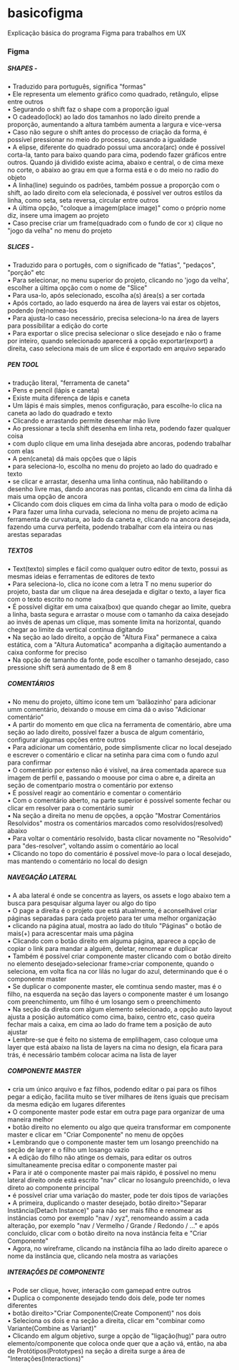 # basicofigma
Explicação básica do programa Figma para trabalhos em UX
<h3>Figma</h3>
<h5>SHAPES -</h5>
• Traduzido para português, significa "formas"
<br>
• Ele representa um elemento gráfico como quadrado, retângulo, elipse entre outros
<br>
• Segurando o shift faz o shape com a proporção igual
<br>
• O cadeado(lock) ao lado dos tamanhos no lado direito prende a proporção, aumentando a altura também aumenta a largura e vice-versa
<br>
• Caso não segure o shift antes do processo de criação da forma, é possível pressionar no meio do processo, causando a igualdade
<br>
• A elipse, diferente do quadrado possui uma ancora(arc) onde é possível corta-la, tanto para baixo quando para cima, podendo fazer gráficos entre outros. Quando já dividido existe acima, abaixo e central, o de cima mexe no corte, o abaixo ao grau em que a forma está e o do meio no radio do objeto
<br>
• A linha(line) seguindo os padrões, também possue a proporção com o shift, ao lado direito com ela selecionada, é possível ver outros estilos da linha, como seta, seta reversa, circular entre outros
<br>
• A última opção, "coloque a imagem(place image)" como o próprio nome diz, insere uma imagem ao projeto
<br>
• Caso precise criar um frame(quadrado com o fundo de cor x) clique no "jogo da velha" no menu do projeto
<h5>SLICES -</h5>
• Traduzido para o portugês, com o significado de "fatias", "pedaços", "porção" etc
<br>
• Para selecionar, no menu superior do projeto, clicando no 'jogo da velha', escolher a última opção com o nome de "Slice" 
<br>
• Para usa-lo, após selecionado, escolha a(s) área(s) a ser cortada
<br>
• Após cortado, ao lado esquerdo na área de layers vai estar os objetos, podendo (re)nomea-los
<br>
• Para ajusta-lo caso necessário, precisa seleciona-lo na área de layers para possibilitar a edição do corte
<br>
• Para exportar o slice precisa selecionar o slice desejado e não o frame por inteiro, quando selecionado aparecerá a opção exportar(export) a direita, caso seleciona mais de um slice é exportado em arquivo separado
<br>
<h5>PEN TOOL</h5>
• tradução literal, "ferramenta de caneta"
<br>
• Pens e pencil (lápis e caneta)
<br>
• Existe muita diferença de lápis e caneta
<br>
• Um lápis é mais simples, menos configuração, para escolhe-lo clica na caneta ao lado do quadrado e texto
<br>
• Clicando e arrastando permite desenhar mão livre
<br>
• Ao pressionar a tecla shift desenha em linha reta, podendo fazer qualquer coisa
<br>
• com duplo clique em uma linha desejada abre ancoras, podendo trabalhar com elas
<br>
• A pen(caneta) dá mais opções que o lápis
<br>
• para seleciona-lo, escolha no menu do projeto ao lado do quadrado e texto
<br>
• se clicar e arrastar, desenha uma linha continua, não habilitando o desenho livre mas, dando ancoras nas pontas, clicando em cima da linha dá mais uma opção de ancora
<br>
• Clicando com dois cliques em cima da linha volta para o modo de edição
<br>
• Para fazer uma linha curvada, seleciona no menu de projeto acima na ferramenta de curvatura, ao lado da caneta e, clicando na ancora desejada, fazendo uma curva perfeita, podendo trabalhar com ela inteira ou nas arestas separadas
<br>
<h5>TEXTOS</h5>
• Text(texto) simples e fácil como qualquer outro editor de texto, possui as mesmas ideias e ferramentas de editores de texto
<br>
• Para seleciona-lo, clica no ícone com a letra T no menu superior do projeto, basta dar um clique na área desejada e digitar o texto, a layer fica com o texto escrito no nome
<br>
• É possível digitar em uma caixa(box) que quando chegar ao limite, quebra a linha, basta segura e arrastar o mouse com o tamanho da caixa desejado ao invés de apenas um clique, mas somente limita na horizontal, quando chegar ao limite da vertical continua digitando
<br>
• Na seção ao lado direito, a opção de "Altura Fixa" permanece a caixa estática, com a "Altura Automatica" acompanha a digitação aumentando a caixa conforme for preciso
<br>
• Na opção de tamanho da fonte, pode escolher o tamanho desejado, caso pressione shift será aumentado de 8 em 8
<br>
<h5>COMENTÁRIOS</h5>
• No menu do projeto, último ícone tem um 'balãozinho' para adicionar umm comentário, deixando o mouse em cima dá o aviso "Adicionar comentário"
<br>
• A partir do momento em que clica na ferramenta de comentário, abre uma seção ao lado direito, possível fazer a busca de algum comentário, configurar algumas opções entre outros
<br>
• Para adicionar um comentário, pode simplismente clicar no local desejado e escrever o comentário e clicar na setinha para cima com o fundo azul para confirmar
<br>
• O comentário por extenso não é visível, na área comentada aparece sua imagem de perfil e, passando o moouse por cima o abre e, a direita an seção de comentpario mostra o comentário por extenso
<br>
• É possível reagir ao comentário e comentar o comentário
<br>
• Com o comentário aberto, na parte superior é possível somente fechar ou clicar em resolver para o comentário sumir
<br>
•  Na seção a direita no menu de opções, a opção "Mostrar Comentários Resolvidos" mostra os comentários marcados como resolvidos(resolved) abaixo
<br>
• Para voltar o comentário resolvido, basta clicar novamente no "Resolvido" para "des-resolver", voltando assim o comentário ao local
<br>
• Clicando no topo do comentário é possível move-lo para o local desejado, mas mantendo o comentário no local do design
<br>
<h5>NAVEGAÇÃO LATERAL</h5>
• A aba lateral é onde se concentra as layers, os assets e logo abaixo tem a busca para pesquisar alguma layer ou algo do tipo
<br>
• O page a direita é o projeto que está atualmente, é aconselhável criar páginas separadas para cada projeto para ter uma melhor organização
<br>
• clicando na página atual, mostra ao lado do título "Páginas" o botão de mais(+) para acrescentar mais uma página
<br>
• Clicando com o botão direito em alguma página, aparece a opção de copiar o link para mandar a alguém, deletar, renomear e duplicar
<br>
• Também é possível criar componente master clicando com o botão direito no elemento desejado>selecionar frame>criar componente, quando o seleciona, em volta fica na cor lilás no lugar do azul, determinando que é o componente master
<br>
• Se duplicar o componente master, ele comtinua sendo master, mas é o filho, na esquerda na seção das layers o componente master é um losango com preenchimento, um filho é um losango sem o preenchimento
<br>
• Na seção da direita com algum elemento selecionado, a opção auto layout ajusta a posição automático como cima, baixo, centro etc, caso queira fechar mais a caixa, em cima ao lado do frame tem a posição de auto ajustar
<br>
• Lembre-se que é feito no sistema de emplilhagem, caso coloque uma layer que está abaixo na lista de layers na cima no design, ela ficara para trás, é necessário também colocar acima na lista de layer
<h5>COMPONENTE MASTER</h5>
• cria um único arquivo e faz filhos, podendo editar o pai para os filhos pegar a edição, facilita muito se tiver milhares de itens iguais que precisam da mesma edição em lugares diferentes
<br>
• O componente master pode estar em outra page para organizar de uma maneira melhor
<br>
• botão direito no elemento ou algo que queira transformar em componente master e clicar em "Criar Componente" no menu de opções
<br>
• Lembrando que o componente master tem um losango preenchido na seção de layer e o filho um losango vazio
<br>
• A edição do filho não atinge os demais, para editar os outros simultaneamente precisa editar o componente master pai
<br>
• Para ir até o componente master pai mais rápido, é possível no menu lateral direito onde está escrito "nav" clicar no losangulo preenchido, o leva direto ao componente principal
<br>
• é possível criar uma variação do master, pode ter dois tipos de variações
<br>
• A primeira, duplicando o master desejado, botão direito>"Separar Instância(Detach Instance)" para não ser mais filho e renomear as instâncias como por exemplo "nav / xyz", renomeando assim a cada alteração, por exemplo "nav / Vermelho / Grande / Redondo / ..." e após concluído, clicar com o botão direito na nova instância feita e "Criar Componente"
<br>
• Agora, no wireframe, clicando na instância filha ao lado direito aparece o nome da instância que, clicando nela mostra as variações
<br>
<h5>INTERAÇÕES DE COMPONENTE</h5>
• Pode ser clique, hover, interação com gamepad entre outros
<br>
• Duplica o componente desejado tendo dois dele, pode ter nomes diferentes
<br>
• botão direito>"Criar Componente(Create Component)" nos dois
<br>
• Seleciona os dois e na seção a direita, clicar em "combinar como Variante(Combine as Variant)"
<br>
• Clicando em algum objetivo, surge a opção de "ligação(hug)" para outro elemento/componente que coloca onde quer que a ação vá, então, na aba de Protótipos(Prototypes) na seção a direita surge a área de "Interações(Interactions)" 